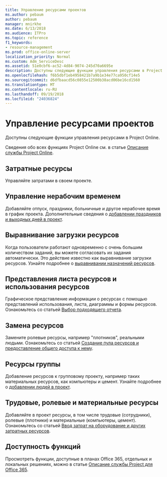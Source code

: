 ```yaml
---
title: Управление ресурсами проектов
ms.author: pebaum
author: pebaum
manager: mnirkhe
ms.date: 6/13/2018
ms.audience: ITPro
ms.topic: reference
f1_keywords:
- resource-management
ms.prod: office-online-server
localization_priority: Normal
ms.custom: Adm_ServiceDesc
ms.assetid: 51e0cbf6-ac52-4d84-9074-245d70a6695e
description: Доступны следующие функции управления ресурсами в Project Online.
ms.openlocfilehash: f6b5dbf1eb4958421b7a9b1e34e77ca950cf14e5
ms.sourcegitcommit: d6dfbaacd56c0855e12500b38acd06be16cd1560
ms.translationtype: MT
ms.contentlocale: ru-RU
ms.lasthandoff: 09/19/2018
ms.locfileid: "24036824"
---
```

# <a name="project-resource-management"></a>Управление ресурсами проектов

Доступны следующие функции управления ресурсами в Project Online.
  
Сведения обо всех функциях Project Online см. в статье [Описание службы Project Online](project-online-service-description.md).
  
## <a name="cost-resources"></a>Затратные ресурсы
<a name="bkmk_CostResources"> </a>

Управляйте затратами в своем проекте.
  
## <a name="manage-nonworking-time"></a>Управление нерабочим временем
<a name="bkmk_Managenonworkingtime"> </a>

Добавляйте отпуск, праздники, больничные и другое нерабочее время в график проекта. Дополнительные сведения о [добавлении праздников и выходных дней в проект](https://go.microsoft.com/fwlink/p/?LinkId=271337).
  
## <a name="resource-leveling"></a>Выравнивание загрузки ресурсов
<a name="bkmk_Resourceleveling"> </a>

Когда пользователи работают одновременно с очень большим количеством заданий, вы можете согласовать их задания автоматически. Это действие известно как выравнивание загрузки ресурсов. Узнайте подробнее о [выравнивании назначений ресурсов](https://go.microsoft.com/fwlink/p/?LinkId=271348).
  
## <a name="resource-sheet-and-usage-views"></a>Представления листа ресурсов и использования ресурсов
<a name="bkmk_resourcesheetandusageviews"> </a>

Графическое представление информации о ресурсах с помощью представлений использования, листа, диаграммы и формы ресурсов. Ознакомьтесь со статьей [Выбор подходящего отчета](https://go.microsoft.com/fwlink/?LinkId=402920).
  
## <a name="resource-substitution"></a>Замена ресурсов
<a name="bkmk_ResourceSubstitution"> </a>

Замените ролевые ресурсы, например "плотников", реальными людьми. Ознакомьтесь со статьей [Создание пула ресурсов и предоставление общего доступа к нему](https://go.microsoft.com/fwlink/?LinkId=402921).
  
## <a name="team-resources"></a>Ресурсы группы
<a name="bkmk_Teamresources"> </a>

Добавление ресурсов к групповому проекту, например таких материальных ресурсов, как компьютеры и цемент. Узнайте подробнее о [добавлении людей в проект](https://go.microsoft.com/fwlink/p/?LinkId=271347).
  
## <a name="work-generic-and-material-resources"></a>Трудовые, ролевые и материальные ресурсы
<a name="bkmk_WorkGenericMaterialResources"> </a>

Добавляйте в проект ресурсы, в том числе трудовые (сотрудники), ролевые (плотники) и материальные (компьютеры, цемент). Ознакомьтесь со статьей [Ввод затрат на оборудование и других затратных ресурсов](https://go.microsoft.com/fwlink/?LinkId=402922).
  
## <a name="feature-availability"></a>Доступность функций
<a name="bkmk_WorkGenericMaterialResources"> </a>

Просмотреть функции, доступные в планах Office 365, отдельных и локальных решениях, можно в статье [Описание службы Project для Office 365](http://technet.microsoft.com/library/f610ba5b-57d0-4324-a205-bce300adc7a3.aspx).
  

